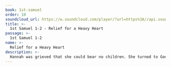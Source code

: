 ```yaml
---
book: 1st-samuel
order: 10
soundcloud_url: https://w.soundcloud.com/player/?url=https%3A//api.soundcloud.com/tracks/
title: >-
  1st Samuel 1-2 - Relief for a Heavy Heart
passage: >-
  1st Samuel 1-2
name: >-
  Relief for a Heavy Heart
description: >-
  Hannah was grieved that she could bear no children. She turned to God for help. He answered prayer and Samuel was born.
---
```


